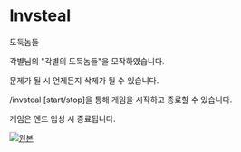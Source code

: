 # Invsteal
도둑놈들

각별님의 "각별의 도둑놈들"을 모작하였습니다.

문제가 될 시 언제든지 삭제가 될 수 있습니다.

/invsteal [start/stop]을 통해 게임을 시작하고 종료할 수 있습니다.

게임은 엔드 입성 시 종료됩니다.

[![원본](https://github.com/user-attachments/assets/97deb3b3-d557-4d3d-b41f-36818b9cfef7)](https://www.youtube.com/playlist?list=PLAfXl9hcOzqC6qcPpsvv4OLAGKnqURVHN)
